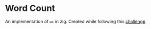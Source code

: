 # Word Count

An implementation of `wc` in zig. Created while following this [challenge](https://codingchallenges.fyi/challenges/challenge-wc).
